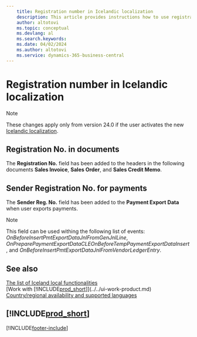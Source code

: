 ```yaml
---
    title: Registration number in Icelandic localization
    description: This article provides instructions how to use registration numbers in the Icelandic localization.
    author: altotovi
    ms.topic: conceptual
    ms.devlang: al
    ms.search.keywords:
    ms.date: 04/02/2024
    ms.author: altotovi
    ms.service: dynamics-365-business-central
---
```


# Registration number in Icelandic localization 

> [!NOTE]
> These changes apply only from version 24.0 if the user activates the new [Icelandic localization](iceland-global-core-app.md).  

## Registration No. in documents

The **Registration No.** field has been added to the headers in the following documents **Sales Invoice**, **Sales Order**, and **Sales Credit Memo**.  

## Sender Registration No. for payments  

The **Sender Reg. No.** field has been added to the **Payment Export Data** when user exports payments.  

> [!NOTE]
> This field can be used withing the following list of events: _OnBeforeInsertPmtExportDataJnlFromGenJnlLine_, _OnPreparePaymentExportDataCLEOnBeforeTempPaymentExportDataInsert_, and _OnBeforeInsertPmtExportDataJnlFromVendorLedgerEntry_.  

## See also

[The list of Iceland local functionalities](iceland-local-functionality.md)   
[Work with [!INCLUDE[prod_short](../../includes/prod_short.md)]](../../ui-work-product.md)    
[Country/regional availability and supported languages](/dynamics365/business-central/dev-itpro/compliance/apptest-countries-and-translations)    

## [!INCLUDE[prod_short](../../includes/free_trial_md.md)]

[!INCLUDE[footer-include](../../includes/footer-banner.md)]
